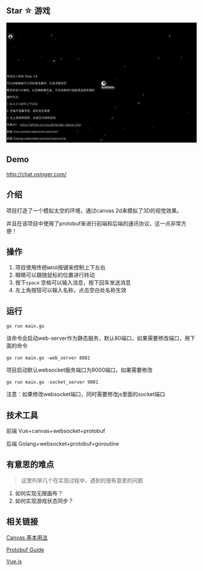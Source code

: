 ##  Star ☆ 游戏

![abc7178898c1ead114f64ec437cb41f81587469886.jpg](https://github.com/sunshinev/remote_pics/raw/master/abc7178898c1ead114f64ec437cb41f81587469886.jpg)

## Demo

http://chat.osinger.com/



## 介绍

项目打造了一个模拟太空的环境，通过canvas 2d来模拟了3D的视觉效果。

并且在该项目中使用了protobuf来进行前端和后端的通讯协议，这一点非常方便！

## 操作

1. 项目使用传统`WASD`按键来控制上下左右
2. 眼睛可以跟随鼠标的位置进行转动
3. 按下`space` 空格可以输入消息，按下回车发送消息
4. 左上角按钮可以输入名称，点击空白处名称生效


## 运行

```$xslt
go run main.go
```

该命令会启动web-server作为静态服务，默认80端口，如果需要修改端口，用下面的命令
```
go run main.go -web_server 8081
```

项目启动默认websocket服务端口为9000端口，如果需要修改
```
go run main.go -socket_server 9001
```
注意：如果修改websocket端口，同时需要修改js里面的socket端口


## 技术工具

前端 Vue+canvas+websocket+protobuf

后端 Golang+websocket+protobuf+goroutine

## 有意思的难点
> 这里列举几个在实现过程中，遇到的很有意思的问题

1. 如何实现无限画布？
2. 如何实现游戏状态同步？



## 相关链接

[Canvas 基本用法](https://developer.mozilla.org/zh-CN/docs/Web/API/Canvas_API/Tutorial/Basic_usage)

[Protobuf Guide](https://developers.google.com/protocol-buffers/docs/proto3)

[Vue.js](https://cn.vuejs.org/index.html)